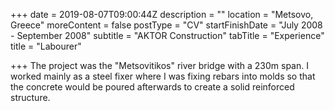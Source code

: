 +++
date = 2019-08-07T09:00:44Z
description = ""
location = "Metsovo, Greece"
moreContent = false
postType = "CV"
startFinishDate = "July 2008 - September 2008"
subtitle = "AKTOR Construction"
tabTitle = "Experience"
title = "Labourer"

+++
The project was the "Metsovitikos" river bridge with a 230m span. I worked mainly as a steel fixer where I was fixing rebars into molds so that the concrete would be poured afterwards to create a solid reinforced structure.